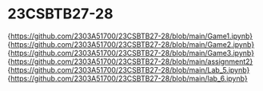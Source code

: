# 23CSBTB27-28
{https://github.com/2303A51700/23CSBTB27-28/blob/main/Game1.ipynb}
{https://github.com/2303A51700/23CSBTB27-28/blob/main/Game2.ipynb}
{https://github.com/2303A51700/23CSBTB27-28/blob/main/Game3.ipynb}
{https://github.com/2303A51700/23CSBTB27-28/blob/main/assignment2}
{https://github.com/2303A51700/23CSBTB27-28/blob/main/Lab_5.ipynb}
{https://github.com/2303A51700/23CSBTB27-28/blob/main/lab_6.ipynb}

